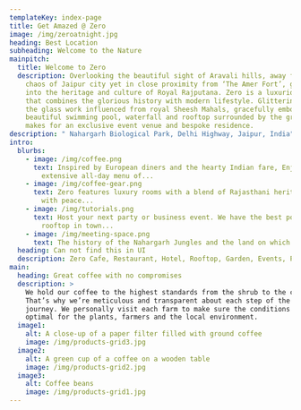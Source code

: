 ```yaml
---
templateKey: index-page
title: Get Amazed @ Zero
image: /img/zeroatnight.jpg
heading: Best Location
subheading: Welcome to the Nature
mainpitch:
  title: Welcome to Zero
  description: Overlooking the beautiful sight of Aravali hills, away from the
    chaos of Jaipur city yet in close proximity from ‘The Amer Fort’, glancing
    into the heritage and culture of Royal Rajputana. Zero is a luxurious lodge
    that combines the glorious history with modern lifestyle. Glittering with
    the glass work influenced from royal Sheesh Mahals, gracefully embodying the
    beautiful swimming pool, waterfall and rooftop surrounded by the greenery
    makes for an exclusive event venue and bespoke residence.
description: " Nahargarh Biological Park, Delhi Highway, Jaipur, India"
intro:
  blurbs:
    - image: /img/coffee.png
      text: Inspired by European diners and the hearty Indian fare, Enjoy the
        extensive all-day menu of...
    - image: /img/coffee-gear.png
      text: Zero features luxury rooms with a blend of Rajasthani heritage and comfort
        with peace...
    - image: /img/tutorials.png
      text: Host your next party or business event. We have the best pool deck and
        rooftop in town...
    - image: /img/meeting-space.png
      text: The history of the Nahargarh Jungles and the land on which it stands is...
  heading: Can not find this in UI
  description: Zero Cafe, Restaurant, Hotel, Rooftop, Garden, Events, Pool Party
main:
  heading: Great coffee with no compromises
  description: >
    We hold our coffee to the highest standards from the shrub to the cup.
    That’s why we’re meticulous and transparent about each step of the coffee’s
    journey. We personally visit each farm to make sure the conditions are
    optimal for the plants, farmers and the local environment.
  image1:
    alt: A close-up of a paper filter filled with ground coffee
    image: /img/products-grid3.jpg
  image2:
    alt: A green cup of a coffee on a wooden table
    image: /img/products-grid2.jpg
  image3:
    alt: Coffee beans
    image: /img/products-grid1.jpg
---
```

